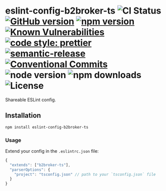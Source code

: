 # eslint-config-b2broker-ts ![CI Status](https://github.com/b2broker/typescript-eslint-config/workflows/CI/badge.svg) [![GitHub version](https://badge.fury.io/gh/b2broker%2Ftypescript-eslint-config.svg)](https://badge.fury.io/gh/b2broker%2Ftypescript-eslint-config) [![npm version](https://badge.fury.io/js/eslint-config-b2broker-ts.svg)](https://badge.fury.io/js/eslint-config-b2broker-ts) [![Known Vulnerabilities](https://snyk.io/test/github/b2broker/typescript-eslint-config/badge.svg)](https://snyk.io/test/github/b2broker/typescript-eslint-config) [![code style: prettier](https://img.shields.io/badge/code_style-prettier-ff69b4.svg)](https://github.com/prettier/prettier) [![semantic-release](https://img.shields.io/badge/%20%20%F0%9F%93%A6%F0%9F%9A%80-semantic--release-e10079.svg)](https://github.com/semantic-release/semantic-release) [![Conventional Commits](https://img.shields.io/badge/Conventional%20Commits-1.0.0-yellow.svg)](https://conventionalcommits.org) ![node version](https://img.shields.io/node/v/eslint-config-b2broker-ts) ![npm downloads](https://img.shields.io/npm/dt/eslint-config-b2broker-ts) ![License](https://img.shields.io/github/license/b2broker/typescript-eslint-config)

Shareable ESLint config.

## Installation

```bash
npm install eslint-config-b2broker-ts
```

### Usage

Extend your config in the `.eslintrc.json` file:

```js
{
  "extends": ["b2broker-ts"],
  "parserOptions": {
    "project": "tsconfig.json" // path to your `tsconfig.json` file
  }
}
```
